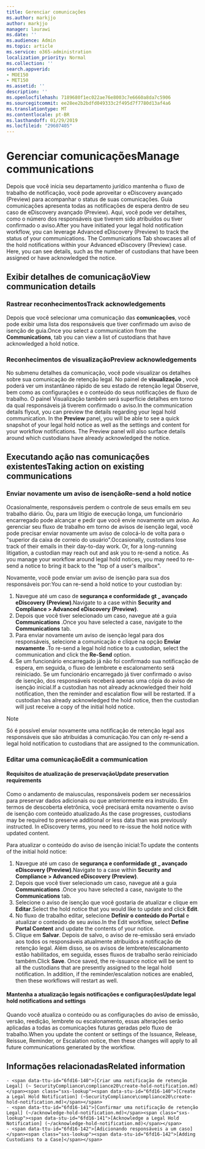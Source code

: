 ```yaml
---
title: Gerenciar comunicações
ms.author: markjjo
author: markjjo
manager: laurawi
ms.date: ''
ms.audience: Admin
ms.topic: article
ms.service: o365-administration
localization_priority: Normal
ms.collection: ''
search.appverid:
- MOE150
- MET150
ms.assetid: ''
description: ''
ms.openlocfilehash: 7189680f1ec022ae76e8003c7e6660a8da7c5906
ms.sourcegitcommit: ee28ee2b2bdfd049333c2f495d7f7780d13af4a6
ms.translationtype: MT
ms.contentlocale: pt-BR
ms.lasthandoff: 01/29/2019
ms.locfileid: "29607405"
---
```

# <a name="manage-communications"></a><span data-ttu-id="6fd16-102">Gerenciar comunicações</span><span class="sxs-lookup"><span data-stu-id="6fd16-102">Manage communications</span></span>

<span data-ttu-id="6fd16-p101">Depois que você inicia seu departamento jurídico mantenha o fluxo de trabalho de notificação, você pode aproveitar o eDiscovery avançado (Preview) para acompanhar o status de suas comunicações. Guia comunicações apresenta todas as notificações de espera dentro de seu caso de eDiscovery avançado (Preview). Aqui, você pode ver detalhes, como o número dos responsáveis que tiverem sido atribuídos ou tiver confirmado o aviso.</span><span class="sxs-lookup"><span data-stu-id="6fd16-p101">After you have initiated your legal hold notification workflow, you can leverage  Advanced eDiscovery (Preview) to track the status of your communications. The Communications Tab showcases all of the hold notifications within your Advanced eDiscovery (Preview) case. Here, you can see details, such as the number of custodians that have been assigned or have acknowledged the notice.</span></span>

## <a name="view-communication-details"></a><span data-ttu-id="6fd16-106">Exibir detalhes de comunicação</span><span class="sxs-lookup"><span data-stu-id="6fd16-106">View communication details</span></span>

### <a name="track-acknowledgements"></a><span data-ttu-id="6fd16-107">Rastrear reconhecimentos</span><span class="sxs-lookup"><span data-stu-id="6fd16-107">Track acknowledgements</span></span>

<span data-ttu-id="6fd16-108">Depois que você selecionar uma comunicação das **comunicações**, você pode exibir uma lista dos responsáveis que tiver confirmado um aviso de isenção de guia.</span><span class="sxs-lookup"><span data-stu-id="6fd16-108">Once you select a communication from the **Communications**, tab you can view a list of custodians that have acknowledged a hold notice.</span></span> 

### <a name="preview-acknowledgements"></a><span data-ttu-id="6fd16-109">Reconhecimentos de visualização</span><span class="sxs-lookup"><span data-stu-id="6fd16-109">Preview acknowledgements</span></span>

<span data-ttu-id="6fd16-p102">No submenu detalhes da comunicação, você pode visualizar os detalhes sobre sua comunicação de retenção legal. No painel de **visualização** , você poderá ver um instantâneo rápido de seu estado de retenção legal Observe, bem como as configurações e o conteúdo do seus notificações de fluxo de trabalho. O painel Visualização também será superfície detalhes em torno da qual responsáveis já tiverem confirmado o aviso.</span><span class="sxs-lookup"><span data-stu-id="6fd16-p102">In the communication details flyout, you can preview the details regarding your legal hold communication. In the **Preview** panel, you will be able to see a quick snapshot of your legal hold notice as well as the settings and content for your workflow notifications. The Preview panel will also surface details around which custodians have already acknowledged the notice.</span></span>

## <a name="taking-action-on-existing-communications"></a><span data-ttu-id="6fd16-113">Executando ação nas comunicações existentes</span><span class="sxs-lookup"><span data-stu-id="6fd16-113">Taking action on existing communications</span></span>

### <a name="re-send-a-hold-notice"></a><span data-ttu-id="6fd16-114">Enviar novamente um aviso de isenção</span><span class="sxs-lookup"><span data-stu-id="6fd16-114">Re-send a hold notice</span></span>

<span data-ttu-id="6fd16-p103">Ocasionalmente, responsáveis perdem o controle de seus emails em seu trabalho diário. Ou, para um litígio de execução longa, um funcionário encarregado pode alcançar e pedir que você envie novamente um aviso. Ao gerenciar seu fluxo de trabalho em torno de avisos de isenção legal, você pode precisar enviar novamente um aviso de colocá-lo de volta para o "superior da caixa de correio do usuário".</span><span class="sxs-lookup"><span data-stu-id="6fd16-p103">Occasionally, custodians lose track of their emails in their day-to-day work. Or, for a long-running litigation, a custodian may reach out and ask you to re-send a notice. As you manage your workflow around legal hold notices, you may need to re-send a notice to bring it back to the "top of a user's mailbox".</span></span>

<span data-ttu-id="6fd16-118">Novamente, você pode enviar um aviso de isenção para sua dos responsáveis por:</span><span class="sxs-lookup"><span data-stu-id="6fd16-118">You can re-send a hold notice to your custodian by:</span></span>
1. <span data-ttu-id="6fd16-119">Navegue até um caso de **segurança e conformidade gt _ avançado eDiscovery (Preview)**.</span><span class="sxs-lookup"><span data-stu-id="6fd16-119">Navigate to a case within **Security and Compliance > Advanced eDiscovery (Preview)**.</span></span>
2. <span data-ttu-id="6fd16-120">Depois que você tiver selecionado um caso, navegue até a guia **Communications** .</span><span class="sxs-lookup"><span data-stu-id="6fd16-120">Once you have selected a case, navigate to the **Communications** tab.</span></span>
3. <span data-ttu-id="6fd16-121">Para enviar novamente um aviso de isenção legal para dos responsáveis, selecione a comunicação e clique na opção **Enviar novamente** .</span><span class="sxs-lookup"><span data-stu-id="6fd16-121">To re-send a legal hold notice to a custodian, select the communication and click the **Re-Send** option.</span></span>
4. <span data-ttu-id="6fd16-p104">Se um funcionário encarregado já não foi confirmado sua notificação de espera, em seguida, o fluxo de lembrete e escalonamento será reiniciado. Se um funcionário encarregado já tiver confirmado o aviso de isenção, dos responsáveis receberá apenas uma cópia do aviso de isenção inicial.</span><span class="sxs-lookup"><span data-stu-id="6fd16-p104">If a custodian has not already acknowledged their hold notification, then the reminder and escalation flow will be restarted. If a custodian has already acknowledged the hold notice, then the custodian will just receive a copy of the initial hold notice.</span></span>

> [!NOTE]
> <span data-ttu-id="6fd16-124">Só é possível enviar novamente uma notificação de retenção legal aos responsáveis que são atribuídas à comunicação.</span><span class="sxs-lookup"><span data-stu-id="6fd16-124">You can only re-send a legal hold notification to custodians that are assigned to the communication.</span></span> 

### <a name="edit-a-communication"></a><span data-ttu-id="6fd16-125">Editar uma comunicação</span><span class="sxs-lookup"><span data-stu-id="6fd16-125">Edit a communication</span></span>

#### <a name="update-preservation-requirements"></a><span data-ttu-id="6fd16-126">Requisitos de atualização de preservação</span><span class="sxs-lookup"><span data-stu-id="6fd16-126">Update preservation requirements</span></span>
  
<span data-ttu-id="6fd16-p105">Como o andamento de maiusculas, responsáveis podem ser necessários para preservar dados adicionais ou que anteriormente era instruído. Em termos de descoberta eletrônica, você precisará emita novamente o aviso de isenção com conteúdo atualizado.</span><span class="sxs-lookup"><span data-stu-id="6fd16-p105">As the case progresses, custodians may be required to preserve additional or less data than was previously instructed. In eDiscovery terms, you need to re-issue the hold notice with updated content.</span></span>

<span data-ttu-id="6fd16-129">Para atualizar o conteúdo do aviso de isenção inicial:</span><span class="sxs-lookup"><span data-stu-id="6fd16-129">To update the contents of the initial hold notice:</span></span>

1. <span data-ttu-id="6fd16-130">Navegue até um caso de **segurança e conformidade gt _ avançado eDiscovery (Preview)**.</span><span class="sxs-lookup"><span data-stu-id="6fd16-130">Navigate to a case within **Security and Compliance > Advanced eDiscovery (Preview)**.</span></span>
2. <span data-ttu-id="6fd16-131">Depois que você tiver selecionado um caso, navegue até a guia **Communications** .</span><span class="sxs-lookup"><span data-stu-id="6fd16-131">Once you have selected a case, navigate to the **Communications** tab.</span></span>
3. <span data-ttu-id="6fd16-132">Selecione o aviso de isenção que você gostaria de atualizar e clique em **Editar**.</span><span class="sxs-lookup"><span data-stu-id="6fd16-132">Select the hold notice that you would like to update and click **Edit**.</span></span>
4. <span data-ttu-id="6fd16-133">No fluxo de trabalho editar, selecione **Definir o conteúdo do Portal** e atualizar o conteúdo de seu aviso.</span><span class="sxs-lookup"><span data-stu-id="6fd16-133">In the Edit workflow, select **Define Portal Content** and update the contents of your notice.</span></span> 
5. <span data-ttu-id="6fd16-p106">Clique em **Salvar**. Depois de salvo, o aviso de re-emissão será enviado aos todos os responsáveis atualmente atribuídos a notificação de retenção legal. Além disso, se os avisos de lembrete/escalonamento estão habilitados, em seguida, esses fluxos de trabalho serão reiniciado também.</span><span class="sxs-lookup"><span data-stu-id="6fd16-p106">Click **Save**. Once saved, the re-issuance notice will be sent to all the custodians that are presently assigned to the legal hold notification. In addition, if the reminder/escalation notices are enabled, then these workflows will restart as well.</span></span> 


#### <a name="update-legal-hold-notifications-and-settings"></a><span data-ttu-id="6fd16-137">Mantenha a atualização legais notificações e configurações</span><span class="sxs-lookup"><span data-stu-id="6fd16-137">Update legal hold notifications and settings</span></span>

<span data-ttu-id="6fd16-138">Quando você atualiza o conteúdo ou as configurações do aviso de emissão, versão, reedição, lembrete ou escalonamento, essas alterações serão aplicadas a todas as comunicações futuras geradas pelo fluxo de trabalho.</span><span class="sxs-lookup"><span data-stu-id="6fd16-138">When you update the content or settings of the Issuance, Release, Reissue, Reminder, or Escalation notice, then these changes will apply to all future communications generated by the workflow.</span></span>

## <a name="related-information"></a><span data-ttu-id="6fd16-139">Informações relacionadas</span><span class="sxs-lookup"><span data-stu-id="6fd16-139">Related information</span></span> 

    - <span data-ttu-id="6fd16-140">[Criar uma notificação de retenção Legal] (~ SecurityCompliance\compliance20\create-hold-notification.md)</span><span class="sxs-lookup"><span data-stu-id="6fd16-140">[Create a Legal Hold Notification] (~SecurityCompliance\compliance20\create-hold-notification.md)</span></span>
    - <span data-ttu-id="6fd16-141">[Confirmar uma notificação de retenção Legal] (~/acknowledge-hold-notification.md)</span><span class="sxs-lookup"><span data-stu-id="6fd16-141">[Acknowledge a Legal Hold Notification] (~/acknowledge-hold-notification.md)</span></span>
    - <span data-ttu-id="6fd16-142">[Adicionando responsáveis a um caso]</span><span class="sxs-lookup"><span data-stu-id="6fd16-142">[Adding Custodians to a Case]</span></span>